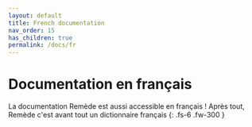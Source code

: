 ```yaml
---
layout: default
title: French documentation
nav_order: 15
has_children: true
permalink: /docs/fr
---
```


# Documentation en français

La documentation Remède est aussi accessible en français ! Après tout, Remède c'est avant tout un dictionnaire français
{: .fs-6 .fw-300 }
